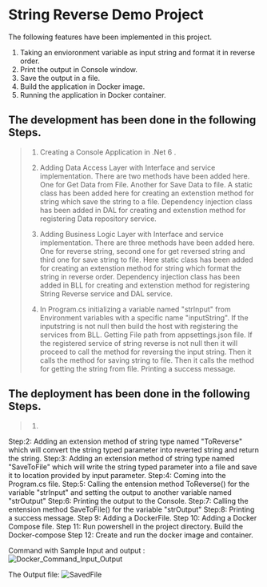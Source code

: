 # String Reverse Demo Project
The following features have been implemented in this project. 
1. Taking an envioronment variable as input string and format it in reverse order. 
2. Print the output in Console window.
3. Save the output in a file. 
4. Build the application in Docker image. 
5. Running the application in Docker container.   

## The development has been done in the following Steps. 
> 1. Creating a Console Application in .Net 6 . 
> 
> 2. Adding Data Access Layer with Interface and service implementation. 
>    There are two methods have been added here. One for Get Data from File. Another for Save Data to file. 
>    A static class has been added here for creating an extenstion method for string which save the string to a file. 
>    Dependency injection class has been added in DAL for creating and extenstion method for registering Data repository service.
>     
> 3. Adding Business Logic Layer with Interface and service implementation.
>    There are three methods have been added here. One for reverse string, second one for get reversed string and third one for save string to file. 
>    Here static class has been added for creating an extenstion method for string which format the string in reverse order.
>    Dependency injection class has been added in BLL for creating and extenstion method for registering String Reverse service and DAL service. 
>    
> 4. In Program.cs initializing a variable named "strInput" from Environment variables with a specific name "inputString".
>    If the inputstring is not null then build the host with registering the services from BLL.
>    Getting File path from appsettings.json file. 
>    If the registered service of string reverse is not null then it will proceed to call the method for reversing the input string.
>    Then it calls the method for saving string to file. 
>    Then it calls the method for getting the string from file. 
>    Printing a success message.
>    
## The deployment has been done in the following Steps. 
> 1. 
Step:2: Adding an extension method  of string type named "ToReverse" which will convert the string typed parameter into reverted string and return the string. 
Step:3: Adding an extension method of string type named "SaveToFile" which will write the string typed parameter into a file and save it to location provided by input parameter.
Step:4: Coming into the Program.cs file.
Step:5: Calling the entension method ToReverse() for the variable "strInput" and setting the output to another variable named  "strOutput"
Step:6: Printing the output to the Console. 
Step:7: Calling the entension method SaveToFile() for the variable "strOutput"
Step:8: Printing a success message.
Step 9: Adding a DockerFile. 
Step 10: Adding a Docker Compose file. 
Step 11: Run powershell in the project directory. Build the Docker-compose
Step 12: Create and run the docker image and container. 

Command with Sample Input and output : 
![Docker_Command_Input_Output](https://user-images.githubusercontent.com/7831389/221422035-330076d7-0f96-423d-8175-4ed204231aee.png)

The Output file: 
![SavedFile](https://user-images.githubusercontent.com/7831389/221422060-35ad89c5-0734-4d13-ba33-f3ba391e1e08.png)
